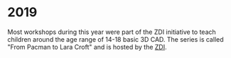 # 2019

Most workshops during this year were part of the ZDI initiative to teach children around the age range of 14-18 basic 3D CAD. The series is called "From Pacman to Lara Croft" and is hosted by the [ZDI](https://www.mint-duesseldorf.de/).
